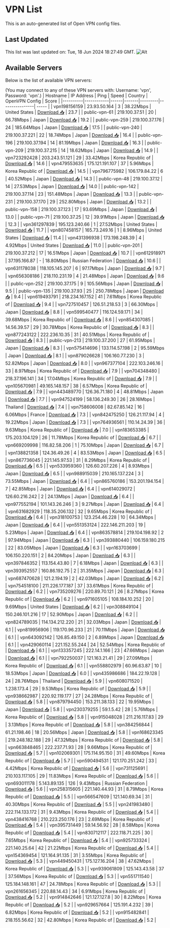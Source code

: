 # VPN List

This is an auto-generated list of Open VPN config files.

## Last Updated

This list was last updated on: Tue, 18 Jun 2024 18:27:49 GMT.
![Alt](https://repobeats.axiom.co/api/embed/186b98318ef1479477931607c1ad7d823f12451f.svg "Repobeats analytics image")

## Available Servers

Below is the list of available VPN servers:

(You may connect to any of these VPN servers with: Username: 'vpn', Password: 'vpn'.)
| Hostname | IP Address | Ping | Speed | Country | OpenVPN Config | Score |
|----------|------------|------|-------|---------|----------------| ----- |
| vpn198156159 | 23.93.50.164 | 3 | 38.22Mbps | United States | [Download 📥](./configs/server_0_US.ovpn) | 23.7 |
| public-vpn-61 | 219.100.37.51 | 20 | 66.78Mbps | Japan | [Download 📥](./configs/server_1_JP.ovpn) | 19.2 |
| public-vpn-259 | 219.100.37.176 | 24 | 185.64Mbps | Japan | [Download 📥](./configs/server_2_JP.ovpn) | 17.5 |
| public-vpn-240 | 219.100.37.221 | 22 | 18.74Mbps | Japan | [Download 📥](./configs/server_3_JP.ovpn) | 16.4 |
| public-vpn-196 | 219.100.37.194 | 14 | 81.19Mbps | Japan | [Download 📥](./configs/server_4_JP.ovpn) | 16.3 |
| public-vpn-209 | 219.100.37.215 | 14 | 18.62Mbps | Japan | [Download 📥](./configs/server_5_JP.ovpn) | 14.9 |
| vpn723292428 | 203.243.51.121 | 29 | 33.42Mbps | Korea Republic of | [Download 📥](./configs/server_6_KR.ovpn) | 14.6 |
| vpn479553635 | 175.121.191.107 | 37 | 5.96Mbps | Korea Republic of | [Download 📥](./configs/server_7_KR.ovpn) | 14.5 |
| vpn796775982 | 106.179.84.22 | 6 | 40.52Mbps | Japan | [Download 📥](./configs/server_8_JP.ovpn) | 14.3 |
| public-vpn-48 | 219.100.37.12 | 14 | 27.53Mbps | Japan | [Download 📥](./configs/server_9_JP.ovpn) | 14.0 |
| public-vpn-142 | 219.100.37.114 | 23 | 151.48Mbps | Japan | [Download 📥](./configs/server_10_JP.ovpn) | 13.3 |
| public-vpn-231 | 219.100.37.170 | 29 | 252.80Mbps | Japan | [Download 📥](./configs/server_11_JP.ovpn) | 13.2 |
| public-vpn-158 | 219.100.37.123 | 17 | 93.69Mbps | Japan | [Download 📥](./configs/server_12_JP.ovpn) | 13.0 |
| public-vpn-71 | 219.100.37.25 | 12 | 39.91Mbps | Japan | [Download 📥](./configs/server_13_JP.ovpn) | 12.3 |
| vpn361297839 | 195.123.240.66 | 1 | 27.52Mbps | United States | [Download 📥](./configs/server_14_US.ovpn) | 11.7 |
| vpn807458157 | 165.73.249.16 | 1 | 8.96Mbps | United States | [Download 📥](./configs/server_15_US.ovpn) | 11.4 |
| vpn431396938 | 173.198.248.39 | 4 | 4.92Mbps | United States | [Download 📥](./configs/server_16_US.ovpn) | 11.0 |
| public-vpn-201 | 219.100.37.212 | 17 | 16.51Mbps | Japan | [Download 📥](./configs/server_17_JP.ovpn) | 10.7 |
| vpn612918971 | 37.195.166.87 | - | 18.80Mbps | Russian Federation | [Download 📥](./configs/server_18_RU.ovpn) | 10.6 |
| vpn631178038 | 118.105.145.207 | 6 | 97.17Mbps | Japan | [Download 📥](./configs/server_19_JP.ovpn) | 9.7 |
| vpn656308186 | 218.110.231.19 | 4 | 21.48Mbps | Japan | [Download 📥](./configs/server_20_JP.ovpn) | 9.6 |
| public-vpn-252 | 219.100.37.175 | 9 | 105.56Mbps | Japan | [Download 📥](./configs/server_21_JP.ovpn) | 9.5 |
| public-vpn-135 | 219.100.37.93 | 25 | 250.78Mbps | Japan | [Download 📥](./configs/server_22_JP.ovpn) | 9.4 |
| vpn619493791 | 218.234.167.152 | 41 | 7.61Mbps | Korea Republic of | [Download 📥](./configs/server_23_KR.ovpn) | 9.4 |
| vpn727510457 | 126.51.218.53 | 3 | 66.30Mbps | Japan | [Download 📥](./configs/server_24_JP.ovpn) | 8.8 |
| vpn599540477 | 116.124.59.171 | 34 | 39.68Mbps | Korea Republic of | [Download 📥](./configs/server_25_KR.ovpn) | 8.6 |
| vpn854307085 | 14.56.39.57 | 29 | 30.78Mbps | Korea Republic of | [Download 📥](./configs/server_26_KR.ovpn) | 8.3 |
| vpn877243122 | 222.236.10.35 | 31 | 40.51Mbps | Korea Republic of | [Download 📥](./configs/server_27_KR.ovpn) | 8.3 |
| public-vpn-213 | 219.100.37.200 | 27 | 61.95Mbps | Japan | [Download 📥](./configs/server_28_JP.ovpn) | 8.3 |
| vpn575414696 | 133.114.57.198 | 2 | 95.59Mbps | Japan | [Download 📥](./configs/server_29_JP.ovpn) | 8.1 |
| vpn879026628 | 106.160.77.230 | 3 | 52.82Mbps | Japan | [Download 📥](./configs/server_30_JP.ovpn) | 8.0 |
| vpn967377104 | 222.103.246.16 | 33 | 8.97Mbps | Korea Republic of | [Download 📥](./configs/server_31_KR.ovpn) | 7.9 |
| vpn704348480 | 218.37.196.141 | 34 | 17.04Mbps | Korea Republic of | [Download 📥](./configs/server_32_KR.ovpn) | 7.9 |
| vpn105670981 | 49.165.148.157 | 38 | 6.57Mbps | Korea Republic of | [Download 📥](./configs/server_33_KR.ovpn) | 7.9 |
| vpn443489770 | 126.36.71.180 | 4 | 48.81Mbps | Japan | [Download 📥](./configs/server_34_JP.ovpn) | 7.7 |
| vpn947524199 | 58.136.249.30 | 26 | 28.16Mbps | Thailand | [Download 📥](./configs/server_35_TH.ovpn) | 7.4 |
| vpn758606008 | 82.67.85.142 | 16 | 6.06Mbps | France | [Download 📥](./configs/server_36_FR.ovpn) | 7.3 |
| vpn842475250 | 126.21.117.94 | 4 | 19.22Mbps | Japan | [Download 📥](./configs/server_37_JP.ovpn) | 7.3 |
| vpn764936561 | 110.14.24.39 | 36 | 9.63Mbps | Korea Republic of | [Download 📥](./configs/server_38_KR.ovpn) | 7.0 |
| vpn183653385 | 175.203.104.129 | 26 | 11.78Mbps | Korea Republic of | [Download 📥](./configs/server_39_KR.ovpn) | 6.7 |
| vpn669209998 | 116.82.58.206 | 1 | 75.10Mbps | Japan | [Download 📥](./configs/server_40_JP.ovpn) | 6.7 |
| vpn138821358 | 124.36.49.26 | 4 | 83.53Mbps | Japan | [Download 📥](./configs/server_41_JP.ovpn) | 6.5 |
| vpn867736045 | 221.145.97.53 | 31 | 8.29Mbps | Korea Republic of | [Download 📥](./configs/server_42_KR.ovpn) | 6.5 |
| vpn533959360 | 126.60.207.226 | 4 | 8.93Mbps | Japan | [Download 📥](./configs/server_43_JP.ovpn) | 6.5 |
| vpn988915039 | 210.165.137.224 | 3 | 73.55Mbps | Japan | [Download 📥](./configs/server_44_JP.ovpn) | 6.4 |
| vpn865760186 | 153.201.194.154 | 7 | 42.85Mbps | Japan | [Download 📥](./configs/server_45_JP.ovpn) | 6.4 |
| vpn614029072 | 126.60.216.242 | 2 | 24.13Mbps | Japan | [Download 📥](./configs/server_46_JP.ovpn) | 6.4 |
| vpn977552194 | 101.143.26.246 | 3 | 9.27Mbps | Japan | [Download 📥](./configs/server_47_JP.ovpn) | 6.4 |
| vpn631682929 | 118.35.206.132 | 32 | 9.65Mbps | Korea Republic of | [Download 📥](./configs/server_48_KR.ovpn) | 6.4 |
| vpn318100753 | 123.254.46.228 | 10 | 64.34Mbps | Japan | [Download 📥](./configs/server_49_JP.ovpn) | 6.4 |
| vpn551353124 | 222.146.211.203 | 19 | 5.23Mbps | Japan | [Download 📥](./configs/server_50_JP.ovpn) | 6.4 |
| vpn863578814 | 219.104.198.92 | 2 | 97.94Mbps | Japan | [Download 📥](./configs/server_51_JP.ovpn) | 6.3 |
| vpn393880440 | 106.159.180.215 | 22 | 83.05Mbps | Japan | [Download 📥](./configs/server_52_JP.ovpn) | 6.3 |
| vpn163703699 | 106.150.220.151 | 2 | 84.20Mbps | Japan | [Download 📥](./configs/server_53_JP.ovpn) | 6.3 |
| vpn397846352 | 113.154.43.80 | 7 | 6.18Mbps | Japan | [Download 📥](./configs/server_54_JP.ovpn) | 6.3 |
| vpn393952557 | 160.86.192.75 | 2 | 31.35Mbps | Japan | [Download 📥](./configs/server_55_JP.ovpn) | 6.3 |
| vpn687470628 | 121.2.194.19 | 2 | 42.03Mbps | Japan | [Download 📥](./configs/server_56_JP.ovpn) | 6.2 |
| vpn754518100 | 211.226.177.187 | 37 | 33.61Mbps | Korea Republic of | [Download 📥](./configs/server_57_KR.ovpn) | 6.2 |
| vpn735209276 | 220.89.70.121 | 26 | 8.27Mbps | Korea Republic of | [Download 📥](./configs/server_58_KR.ovpn) | 6.2 |
| vpn971605105 | 108.184.10.252 | 20 | 9.69Mbps | United States | [Download 📥](./configs/server_59_US.ovpn) | 6.2 |
| vpn308849104 | 150.246.101.216 | 17 | 52.90Mbps | Japan | [Download 📥](./configs/server_60_JP.ovpn) | 6.2 |
| vpn824789035 | 114.134.212.220 | 21 | 32.03Mbps | Japan | [Download 📥](./configs/server_61_JP.ovpn) | 6.1 |
| vpn819956906 | 119.170.96.233 | 21 | 70.11Mbps | Japan | [Download 📥](./configs/server_62_JP.ovpn) | 6.1 |
| vpn643092142 | 126.85.49.150 | 2 | 6.89Mbps | Japan | [Download 📥](./configs/server_63_JP.ovpn) | 6.1 |
| vpn429060114 | 221.152.55.244 | 24 | 52.54Mbps | Korea Republic of | [Download 📥](./configs/server_64_KR.ovpn) | 6.1 |
| vpn133357245 | 222.14.1.166 | 23 | 47.66Mbps | Japan | [Download 📥](./configs/server_65_JP.ovpn) | 6.1 |
| vpn792250037 | 121.163.21.41 | 29 | 27.09Mbps | Korea Republic of | [Download 📥](./configs/server_66_KR.ovpn) | 6.1 |
| vpn558802979 | 60.96.63.87 | 10 | 18.53Mbps | Japan | [Download 📥](./configs/server_67_JP.ovpn) | 6.0 |
| vpn435986686 | 184.22.19.128 | 24 | 28.76Mbps | Thailand | [Download 📥](./configs/server_68_TH.ovpn) | 5.9 |
| vpn608071520 | 1.238.173.4 | 29 | 9.53Mbps | Korea Republic of | [Download 📥](./configs/server_69_KR.ovpn) | 5.9 |
| vpn938662987 | 220.92.119.177 | 27 | 24.28Mbps | Korea Republic of | [Download 📥](./configs/server_70_KR.ovpn) | 5.8 |
| vpn879794450 | 153.211.38.133 | 22 | 19.95Mbps | Japan | [Download 📥](./configs/server_71_JP.ovpn) | 5.8 |
| vpn230379255 | 59.1.5.42 | 28 | 5.76Mbps | Korea Republic of | [Download 📥](./configs/server_72_KR.ovpn) | 5.8 |
| vpn915048028 | 211.216.117.83 | 29 | 3.13Mbps | Korea Republic of | [Download 📥](./configs/server_73_KR.ovpn) | 5.8 |
| vpn384256844 | 61.21.198.46 | 18 | 20.56Mbps | Japan | [Download 📥](./configs/server_74_JP.ovpn) | 5.8 |
| vpn168623345 | 219.248.182.188 | 29 | 47.32Mbps | Korea Republic of | [Download 📥](./configs/server_75_KR.ovpn) | 5.8 |
| vpn663848465 | 222.237.71.93 | 28 | 9.66Mbps | Korea Republic of | [Download 📥](./configs/server_76_KR.ovpn) | 5.7 |
| vpn102069301 | 175.114.95.150 | 31 | 49.60Mbps | Korea Republic of | [Download 📥](./configs/server_77_KR.ovpn) | 5.7 |
| vpn590494531 | 121.170.251.242 | 33 | 4.42Mbps | Korea Republic of | [Download 📥](./configs/server_78_KR.ovpn) | 5.6 |
| vpn731125691 | 210.103.117.105 | 29 | 11.83Mbps | Korea Republic of | [Download 📥](./configs/server_79_KR.ovpn) | 5.6 |
| vpn693011178 | 5.143.89.135 | 126 | 9.43Mbps | Russian Federation | [Download 📥](./configs/server_80_RU.ovpn) | 5.6 |
| vpn258315605 | 221.140.44.93 | 31 | 8.79Mbps | Korea Republic of | [Download 📥](./configs/server_81_KR.ovpn) | 5.5 |
| vpn566547609 | 121.140.69.34 | 31 | 40.30Mbps | Korea Republic of | [Download 📥](./configs/server_82_KR.ovpn) | 5.5 |
| vpn241983480 | 222.114.133.172 | 31 | 9.43Mbps | Korea Republic of | [Download 📥](./configs/server_83_KR.ovpn) | 5.4 |
| vpn438416768 | 210.223.250.176 | 23 | 2.69Mbps | Korea Republic of | [Download 📥](./configs/server_84_KR.ovpn) | 5.4 |
| vpn395731449 | 59.14.56.92 | 28 | 8.58Mbps | Korea Republic of | [Download 📥](./configs/server_85_KR.ovpn) | 5.4 |
| vpn830712117 | 222.118.71.225 | 30 | 7.65Mbps | Korea Republic of | [Download 📥](./configs/server_86_KR.ovpn) | 5.4 |
| vpn925733324 | 221.140.25.64 | 42 | 21.22Mbps | Korea Republic of | [Download 📥](./configs/server_87_KR.ovpn) | 5.4 |
| vpn154369454 | 121.164.91.135 | 31 | 3.55Mbps | Korea Republic of | [Download 📥](./configs/server_88_KR.ovpn) | 5.3 |
| vpn449450431 | 175.127.16.204 | 38 | 47.62Mbps | Korea Republic of | [Download 📥](./configs/server_89_KR.ovpn) | 5.3 |
| vpn939061809 | 125.143.43.58 | 37 | 37.56Mbps | Korea Republic of | [Download 📥](./configs/server_90_KR.ovpn) | 5.3 |
| vpn551711540 | 125.184.148.161 | 47 | 24.78Mbps | Korea Republic of | [Download 📥](./configs/server_91_KR.ovpn) | 5.3 |
| vpn261656345 | 220.88.14.43 | 34 | 6.91Mbps | Korea Republic of | [Download 📥](./configs/server_92_KR.ovpn) | 5.2 |
| vpn914842646 | 121.127.127.8 | 30 | 8.22Mbps | Korea Republic of | [Download 📥](./configs/server_93_KR.ovpn) | 5.2 |
| vpn929657664 | 125.191.4.232 | 39 | 6.82Mbps | Korea Republic of | [Download 📥](./configs/server_94_KR.ovpn) | 5.2 |
| vpn915482841 | 218.155.56.62 | 32 | 42.80Mbps | Korea Republic of | [Download 📥](./configs/server_95_KR.ovpn) | 5.2 |
